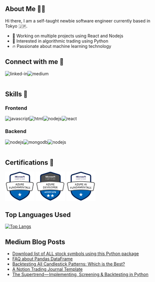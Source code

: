 ## About Me 🙋‍♂️
Hi there, I am a self-taught newbie software engineer currently based in Tokyo 🇯🇵.
- 💼 Working on multiple projects using React and Nodejs
- 💙 Interested in algorithmic trading using Python
- 🔥 Passionate about machine learning technology

## Connect with me 🤝
[<img align="left" alt="linked-in" src="https://img.shields.io/badge/linkedin-%230077B5.svg?&style=for-the-badge&logo=linkedin&logoColor=white" />](https://www.linkedin.com/in/yonghong-tan/)
[<img align="left" alt="medium" src="https://img.shields.io/badge/medium-%2312100E.svg?&style=for-the-badge&logo=medium&logoColor=white" />](https://yonghongtan.medium.com/)
<br>
<br>

## Skills 🔬
### Frontend
<a href="#"><img align="left" alt="javascript" src="https://img.shields.io/badge/JavaScript-323330?style=for-the-badge&logo=javascript&logoColor=F7DF1E" /></a>
<a href="#"><img align="left" alt="html" src="https://img.shields.io/badge/HTML-239120?style=for-the-badge&logo=html5&logoColor=white" /></a>
<a href="#"><img align="left" alt="nodejs" src="https://img.shields.io/badge/CSS-239120?&style=for-the-badge&logo=css3&logoColor=white" /></a>
<a href="#"><img align="left" alt="react" src="https://img.shields.io/badge/react.js%20-%2320232a.svg?&style=for-the-badge&logo=react&logoColor=%2361DAFB" /></a>

<br>

### Backend
<a href="#"><img align="left" alt="nodejs" src="https://img.shields.io/badge/node.js%20-%2343853D.svg?&style=for-the-badge&logo=node.js&logoColor=white" /></a>
<a href="#"><img align="left" alt="mongodb" src="https://img.shields.io/badge/MongoDB-4EA94B?style=for-the-badge&logo=mongodb&logoColor=white" /></a>
<a href="#"><img align="left" alt="nodejs" src="https://img.shields.io/badge/Python-3776AB?style=for-the-badge&logo=python&logoColor=white" /></a>

<br>
<br>

## Certifications 🔖
<a href=""><img alt="az-900" src="/img/microsoft-certified-azure-fundamentals-new.png" width="96"/></a>
<a href=""><img alt="az-204" src="/img/azure-developer-associate.png" width="96"/></a>
<a href=""><img alt="az-204" src="/img/microsoft-certified-azure-ai-fundamentals.png" width="96"/></a>

## Top Languages Used
[![Top Langs](https://github-readme-stats.vercel.app/api/top-langs/?username=yongghongg&theme=tokyonight)](https://github.com/anuraghazra/github-readme-stats)

## Medium Blog Posts
<!-- BLOG-POST-LIST:START -->
- [Download list of ALL stock symbols using this Python package](https://medium.com/analytics-vidhya/download-list-of-all-stock-symbols-using-this-python-package-12937073b25?source=rss-1a7b4287ab33------2)
- [FAQ about Pandas DataFrame](https://python.plainenglish.io/faq-about-pandas-dataframe-cea03b041197?source=rss-1a7b4287ab33------2)
- [Backtesting All Candlestick Patterns: Which is the Best?](https://medium.com/the-investors-handbook/backtesting-all-candlestick-patterns-which-is-the-best-72a0ea8afcb4?source=rss-1a7b4287ab33------2)
- [A Notion Trading Journal Template](https://medium.datadriveninvestor.com/a-notion-trading-journal-template-eb01706345f9?source=rss-1a7b4287ab33------2)
- [The Supertrend — Implementing, Screening &amp; Backtesting in Python](https://medium.datadriveninvestor.com/the-supertrend-implementing-screening-backtesting-in-python-70e8f88f383d?source=rss-1a7b4287ab33------2)
<!-- BLOG-POST-LIST:END -->
